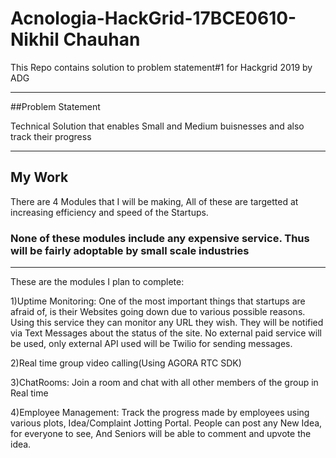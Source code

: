 # Acnologia-HackGrid-17BCE0610-Nikhil Chauhan
This Repo contains solution to problem statement#1 for Hackgrid 2019 by ADG
***
##Problem Statement

Technical Solution that enables Small and Medium buisnesses and also track their progress
***
## My Work

There are 4 Modules that I will be making, All of these are targetted at increasing efficiency and speed of the Startups.
### None of these modules include any expensive service. Thus will be fairly adoptable by small scale industries
---
These are the modules I plan to complete:

1)Uptime Monitoring: One of the most important things that startups are afraid of, is their Websites going down due to various possible reasons.
Using this service they can monitor any URL they wish. They will be notified via Text Messages about the status of the site.
No external paid service will be used, only external API used will be Twilio for sending messages.

2)Real time group video calling(Using AGORA RTC SDK)

3)ChatRooms: Join a room and chat with all other members of the group in Real time

4)Employee Management: Track the progress made by employees using various plots, Idea/Complaint Jotting Portal. People can post any New Idea, for everyone to see, And Seniors will be able to 
comment and upvote the idea.




